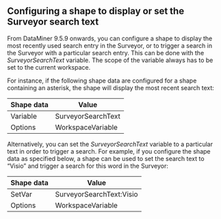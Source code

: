 ## Configuring a shape to display or set the Surveyor search text

From DataMiner 9.5.9 onwards, you can configure a shape to display the most recently used search entry in the Surveyor, or to trigger a search in the Surveyor with a particular search entry. This can be done with the *SurveyorSearchText* variable. The scope of the variable always has to be set to the current workspace.

For instance, if the following shape data are configured for a shape containing an asterisk, the shape will display the most recent search text:

| Shape data | Value              |
|------------|--------------------|
| Variable   | SurveyorSearchText |
| Options    | WorkspaceVariable  |

Alternatively, you can set the *SurveyorSearchText* variable to a particular text in order to trigger a search. For example, if you configure the shape data as specified below, a shape can be used to set the search text to “Visio” and trigger a search for this word in the Surveyor:

| Shape data | Value                    |
|------------|--------------------------|
| SetVar     | SurveyorSearchText:Visio |
| Options    | WorkspaceVariable        |
